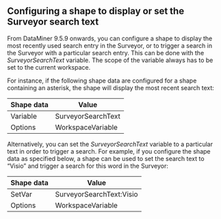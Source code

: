 ## Configuring a shape to display or set the Surveyor search text

From DataMiner 9.5.9 onwards, you can configure a shape to display the most recently used search entry in the Surveyor, or to trigger a search in the Surveyor with a particular search entry. This can be done with the *SurveyorSearchText* variable. The scope of the variable always has to be set to the current workspace.

For instance, if the following shape data are configured for a shape containing an asterisk, the shape will display the most recent search text:

| Shape data | Value              |
|------------|--------------------|
| Variable   | SurveyorSearchText |
| Options    | WorkspaceVariable  |

Alternatively, you can set the *SurveyorSearchText* variable to a particular text in order to trigger a search. For example, if you configure the shape data as specified below, a shape can be used to set the search text to “Visio” and trigger a search for this word in the Surveyor:

| Shape data | Value                    |
|------------|--------------------------|
| SetVar     | SurveyorSearchText:Visio |
| Options    | WorkspaceVariable        |
